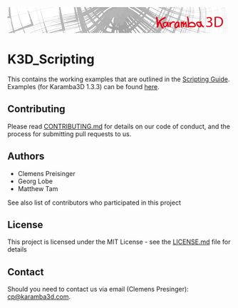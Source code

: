 ![](banner.jpg?raw=true "Logo")

# K3D_Scripting
This contains the working examples that are outlined in the [Scripting Guide](https://scripting.karamba3d.com/).
Examples (for Karamba3D 1.3.3) can be found [here](https://github.com/karamba3d/K3D_Scripting/tree/main/ScriptingExamples).

Contributing
------------

Please read [CONTRIBUTING.md](https://github.com/karamba3d/K3D_Scripting/blob/master/CONTRIBUTING.md) for details on our code of conduct, and the process for submitting pull requests to us.

Authors
-------

* Clemens Preisinger
* Georg Lobe
* Matthew Tam

See also list of contributors who participated in this project

License
-------

This project is licensed under the MIT License - see the [LICENSE.md](https://github.com/karamba3d/K3D_Scripting/blob/master/LICENSE.md) file for details

## Contact

Should you need to contact us via email (Clemens Presinger): [cp@karamba3d.com](mailto:cp@karamba3d.com). 

